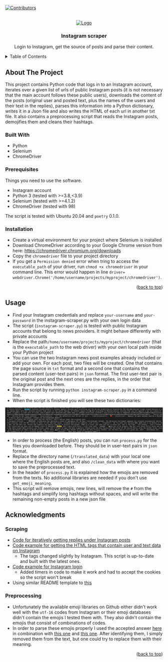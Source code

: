 <div id="top"></div>

[![Contributors][contributors-shield]][contributors-url]

<!-- PROJECT LOGO -->
<br />
<div align="center">
  <a href="https://github.com/Konstantina-Lazaridou/instagram-scraper">
    <img src="https://upload.wikimedia.org/wikipedia/commons/thumb/a/a5/Instagram_icon.png/1024px-Instagram_icon.png" alt="Logo" width="150" height="150">
  </a>
<h3 align="center">Instagram scraper</h3>

  <p align="center">
    Login to Instagram, get the source of posts and parse their content.
    <br />
  </p>
</div>

<!-- TABLE OF CONTENTS -->
<details>
  <summary>Table of Contents</summary>
  <ol>
    <li>
      <a href="#about-the-project">About The Project</a>
      <ul>
        <li><a href="#built-with">Built With</a></li>
      </ul>
    </li>
    <li>
      <a href="#getting-started">Getting Started</a>
      <ul>
        <li><a href="#prerequisites">Prerequisites</a></li>
        <li><a href="#installation">Installation</a></li>
      </ul>
    </li>
    <li><a href="#usage">Usage</a></li>
    <li><a href="#roadmap">Roadmap</a></li>
    <li><a href="#contributing">Contributing</a></li>
    <li><a href="#license">License</a></li>
    <li><a href="#contact">Contact</a></li>
    <li><a href="#acknowledgments">Acknowledgments</a></li>
  </ol>
</details>


<!-- ABOUT THE PROJECT -->
## About The Project

This project contains Python code that logs in to an Instagram account, iterates over a given list of urls of public Instagram posts (it is not necessary that the main account follows these public users), downloads the content of the posts (original user and posted text, plus the names of the users and their text in the replies), parses this information into a Python dictionary, writes it in a Json file and also writes the HTML of each url in another txt file. It also contains a preprocessing script that reads the Instagram posts, demojifies them and cleans their hashtags.

### Built With

* Python
* Selenium
* ChromeDriver

### Prerequisites

Things you need to use the software.
* Instagram account
* Python 3 (tested with >=3.8,<3.9)
* Selenium (tested with >=4.1.2)
* ChromeDriver (tested with 98)

The script is tested with Ubuntu 20.04 and `poetry` 0.1.0. 

### Installation

* Create a virtual environment for your project where Selenium is installed
* Download ChromeDriver according to your Google Chrome version from here: https://chromedriver.chromium.org/downloads
* Copy the `chromedriver` file to your project directory
* If you get a `Permission denied` error when tring to access the `executable_path` of your driver, run `chmod +x chromedriver` in your command line. This error would happen in line ```driver= webdriver.Chrome('/home/username/projects/myproject/chromedriver')```.

<p align="right">(<a href="#top">back to top</a>)</p>


## Usage
* Find your Instagram credentials and replace `your-username` and `your-password` in the instagram-scraper.py with your own login data
* The script (`instagram-scraper.py`) is tested with public Instagram accounts that belong to news providers. It might behave differently with private accounts
* Replace the path`/home/username/projects/myproject/chromedriver` (that is the `executable_path` to the web driver) with your own local path inside your Python project
* You can use the two Instagram news post examples already included or add your own. For each post, two files will be created. One that contains the page source in `txt` format and a second one that contains the parsed content (user-text pairs) in `json` format. The first user-text pair is the original post and the next ones are the replies, in the order that Instagram provides them.
* Run the script by running `python instagram-scraper.py` in a command line.
* When the script is finished you will see these two dictionaries:

![User-text pairs](https://github.com/Konstantina-Lazaridou/instagram-scraper/blob/main/Screenshot%20from%202022-03-01%2019-43-25.jpg?raw=true)

* In order to process (the English) posts, you can run `process.py` for the files you downloaded before. They should be in user-text pairs in `json` format.
* Replace the directory name (`/translated_data`) with your local one where the English posts are, and also `/clean_data` with where you want to save the preprocessed text.
* In the header of `process.py` it is explained how the emojis are removed from the texts. No additional libraries are needed if you don't use `get_emoji_meaning`.
* This script will remove emojis, new lines, will remove the `#` from the hashtags and simplify long hashtags without spaces, and will write the remaining non-empty posts in a new json file

<!-- ## Tentative Roadmap

- Download multiple posts about certain event (posts by news providers about Russia's invasion of Ukraine in this case)
- Translate and clean posts
- Analyze and find patterns in the posts
  - TBD
- Add functionality for nested replies

-->

## Acknowledgments

### Scraping
* [Code for iteratively getting replies under Instagram posts](https://medium.com/mlearning-ai/building-a-instagram-scraper-in-3-minutes-a6aac0a2512f)
* [Code example for getting the HTML tags that contain user and text data on Instagram](https://medium.com/mlearning-ai/building-a-instagram-scraper-in-3-minutes-a6aac0a2512f)
  * The tags changed slightly by Instagram. This script is up-to-date and built with the latest ones.
* [Code example for Instagram login](https://stackoverflow.com/questions/62018006/how-to-locate-the-username-and-password-field-within-instagram-login-page-using)
  * Added timers in code to make it work and had to accept the cookies so the script won't break
* Using similar README template to [this](https://github.com/dmrwebdev/README-template/blob/master/README.md)

### Preprocessing
* Unfortunately the available emoji libraries on Github either didn't work well with the `utf-16` codes from Instagram or their emoji databases didn't contain the emojis I tested them with. They also didn't contain the emojis that consist of combinations of codes.
* In order to parse these emojis properly I used the accepted answer [here](https://stackoverflow.com/questions/52179465/best-and-clean-way-to-encode-emojis-python-from-text-file) in combination with [this one](https://stackoverflow.com/questions/46154561/remove-zero-width-space-unicode-character-from-python-string) and [this one](https://stackoverflow.com/questions/47716217/converting-emojis-to-unicode-and-vice-versa-in-python-3). After identifying them, I simply removed them from the text, but one could try to replace them with their meaning.


<p align="right">(<a href="#top">back to top</a>)</p>


<!-- MARKDOWN LINKS & IMAGES -->
<!-- https://www.markdownguide.org/basic-syntax/#reference-style-links -->
[contributors-shield]: https://img.shields.io/github/contributors/Konstantina-Lazaridou/instagram-scraper.svg?style=for-the-badge
[contributors-url]: https://github.com/Konstantina-Lazaridou/instagram-scraper/graphs/contributors
[forks-shield]: https://img.shields.io/github/forks/github_username/repo_name.svg?style=for-the-badge
[forks-url]: https://github.com/github_username/repo_name/network/members
[stars-shield]: https://img.shields.io/github/stars/github_username/repo_name.svg?style=for-the-badge
[stars-url]: https://github.com/github_username/repo_name/stargazers
[issues-shield]: https://img.shields.io/github/issues/github_username/repo_name.svg?style=for-the-badge
[issues-url]: https://github.com/github_username/repo_name/issues
[license-shield]: https://img.shields.io/github/license/github_username/repo_name.svg?style=for-the-badge
[license-url]: https://github.com/github_username/repo_name/blob/master/LICENSE.txt
[linkedin-shield]: https://img.shields.io/badge/-LinkedIn-black.svg?style=for-the-badge&logo=linkedin&colorB=555
[linkedin-url]: https://linkedin.com/in/linkedin_username
[product-screenshot]: images/screenshot.png
